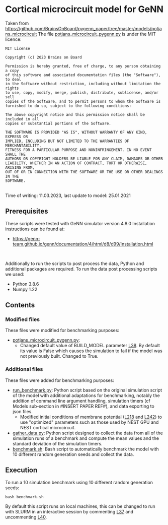 # Cortical microcircuit model for GeNN

Taken from https://github.com/BrainsOnBoard/pygenn_paper/tree/master/models/potjans_microcircuit
The file [potjans_microcircuit_pygenn.py](potjans_microcircuit_pygenn.py) is under the MIT licence:
```
MIT License

Copyright (c) 2023 Brains on Board

Permission is hereby granted, free of charge, to any person obtaining a copy
of this software and associated documentation files (the "Software"), to deal
in the Software without restriction, including without limitation the rights
to use, copy, modify, merge, publish, distribute, sublicense, and/or sell
copies of the Software, and to permit persons to whom the Software is
furnished to do so, subject to the following conditions:

The above copyright notice and this permission notice shall be included in all
copies or substantial portions of the Software.

THE SOFTWARE IS PROVIDED "AS IS", WITHOUT WARRANTY OF ANY KIND, EXPRESS OR
IMPLIED, INCLUDING BUT NOT LIMITED TO THE WARRANTIES OF MERCHANTABILITY,
FITNESS FOR A PARTICULAR PURPOSE AND NONINFRINGEMENT. IN NO EVENT SHALL THE
AUTHORS OR COPYRIGHT HOLDERS BE LIABLE FOR ANY CLAIM, DAMAGES OR OTHER
LIABILITY, WHETHER IN AN ACTION OF CONTRACT, TORT OR OTHERWISE, ARISING FROM,
OUT OF OR IN CONNECTION WITH THE SOFTWARE OR THE USE OR OTHER DEALINGS IN THE
SOFTWARE.
```
<br>
Time of writing: 11.03.2023, last update to model: 25.01.2021

## Prerequisites

These scripts were tested with GeNN simulator version 4.8.0
Installation instructions can be found at:
 - https://genn-team.github.io/genn/documentation/4/html/d8/d99/Installation.html

<br>

Additionally to run the scripts to post process the data, Python and additional packages are required.
To run the data post processing scripts we used:
 * Python 3.8.6
 * Numpy 1.22

## Contents

### Modified files

These files were modified for benchmarking purposes:
 - [potjans_microcircuit_pygenn.py](potjans_microcircuit_pygenn.py):
   - Changed default value of BUILD_MODEL parameter [L38](potjans_microcircuit_pygenn.py#L38). By default its value is False which causes the simulation to fail if the model was not previously built. Changed to True.

### Additional files

These files were added for benchmarking purposes:
 - [run_benchmark.py](run_benchmark.py): Python script based on the original simulation script of the model with additional adaptations for benchmarking, notably the addition of command line argument handling, simulation timers (cf Models sub-section in #INSERT PAPER REF#), and data exporting to json files.
   - Modified initial conditions of membrane potential ([L218](run_benchmark.py#L218) and [L242](run_benchmark.py#L242)) to use "optimized" parameters such as those used by NEST GPU and NEST cortical microcircuit.
 - [gather_data.py](gather_data.py): Python script designed to collect the data from all of the simulation runs of a benchmark and compute the mean values and the standard deviation of the simulation timers.
 - [benchmark.sh](benchmark.sh): Bash script to automatically benchmark the model with 10 different random generation seeds and collect the data.
 
## Execution

To run a 10 simulation benchmark using 10 different random generation seeds:
```shell
bash benchmark.sh
```

By default this script runs on local machines, this can be changed to run with SLURM in an interactive session by commenting [L37](benchmark.sh#L37) and uncommenting [L40](benchmark.sh#L40).
